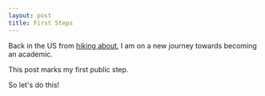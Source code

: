 ```yaml
---
layout: post
title: First Steps
---
```


Back in the US from [hiking about](http://LegDays.com), I am on a new journey towards becoming an academic.

This post marks my first public step.

So let's do this!
